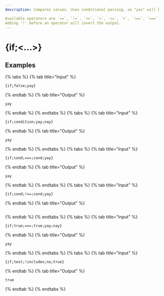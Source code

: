 ```yaml
---
description: Compares values. Uses conditional parsing, so "yes" will be sent and "no" will not in {if;true;===;true;{user.send;yes};{user.send;no}}.

Available operators are `==`, `!=`, `>=`, `>`, `<=`, `<`, `!==`, `===`, `startswith`, `endswith`, `includes`. 
Adding '!' before an operator will invert the output.
---
```

# {if;&lt;...>}
## Examples
{% tabs %}
{% tab title="Input" %}
```text
{if;false;yay}
```
{% endtab %}
{% tab title="Output" %}
```text
yay
```
{% endtab %}
{% endtabs %}
{% tabs %}
{% tab title="Input" %}
```text
{if;condition;yay;nay}
```
{% endtab %}
{% tab title="Output" %}
```text
yay
```
{% endtab %}
{% endtabs %}
{% tabs %}
{% tab title="Input" %}
```text
{if;cond;===;cond;yay}
```
{% endtab %}
{% tab title="Output" %}
```text
yay
```
{% endtab %}
{% endtabs %}
{% tabs %}
{% tab title="Input" %}
```text
{if;cond;!==;cond;yay}
```
{% endtab %}
{% tab title="Output" %}
```text

```
{% endtab %}
{% endtabs %}
{% tabs %}
{% tab title="Input" %}
```text
{if;true;===;true;yay;nay}
```
{% endtab %}
{% tab title="Output" %}
```text
yay
```
{% endtab %}
{% endtabs %}
{% tabs %}
{% tab title="Input" %}
```text
{if;test;!includes;no;true}
```
{% endtab %}
{% tab title="Output" %}
```text
true
```
{% endtab %}
{% endtabs %}